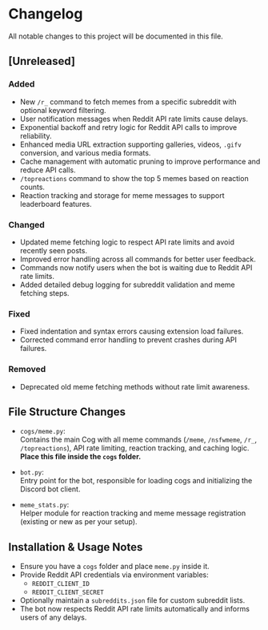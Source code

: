 # Changelog

All notable changes to this project will be documented in this file.

## [Unreleased]

### Added

- New `/r_` command to fetch memes from a specific subreddit with optional keyword filtering.
- User notification messages when Reddit API rate limits cause delays.
- Exponential backoff and retry logic for Reddit API calls to improve reliability.
- Enhanced media URL extraction supporting galleries, videos, `.gifv` conversion, and various media formats.
- Cache management with automatic pruning to improve performance and reduce API calls.
- `/topreactions` command to show the top 5 memes based on reaction counts.
- Reaction tracking and storage for meme messages to support leaderboard features.

### Changed

- Updated meme fetching logic to respect API rate limits and avoid recently seen posts.
- Improved error handling across all commands for better user feedback.
- Commands now notify users when the bot is waiting due to Reddit API rate limits.
- Added detailed debug logging for subreddit validation and meme fetching steps.

### Fixed

- Fixed indentation and syntax errors causing extension load failures.
- Corrected command error handling to prevent crashes during API failures.

### Removed

- Deprecated old meme fetching methods without rate limit awareness.

## File Structure Changes

- `cogs/meme.py`:  
  Contains the main Cog with all meme commands (`/meme`, `/nsfwmeme`, `/r_`, `/topreactions`), API rate limiting, reaction tracking, and caching logic.  
  **Place this file inside the `cogs` folder.**

- `bot.py`:  
  Entry point for the bot, responsible for loading cogs and initializing the Discord bot client.

- `meme_stats.py`:  
  Helper module for reaction tracking and meme message registration (existing or new as per your setup).

## Installation & Usage Notes

- Ensure you have a `cogs` folder and place `meme.py` inside it.
- Provide Reddit API credentials via environment variables:
  - `REDDIT_CLIENT_ID`
  - `REDDIT_CLIENT_SECRET`
- Optionally maintain a `subreddits.json` file for custom subreddit lists.
- The bot now respects Reddit API rate limits automatically and informs users of any delays.
